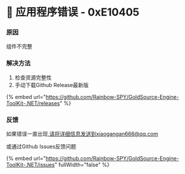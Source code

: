 # 📂 应用程序错误 - 0xE10405

### 原因

组件不完整

### 解决方法

1. 检查资源完整性
2. 手动下载Github Release最新版&#x20;

{% embed url="https://github.com/Rainbow-SPY/GoldSource-Engine-ToolKit-.NET/releases" %}

### 反馈

如果错误一直出现,请将详细信息发送到xiaogangan666@qq.com

或通过Github Issues反馈问题

{% embed url="https://github.com/Rainbow-SPY/GoldSource-Engine-ToolKit-.NET/issues" fullWidth="false" %}

